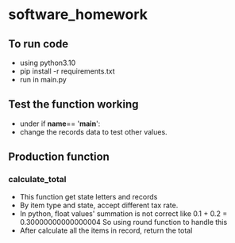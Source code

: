 # software_homework
## To run code
+ using python3.10
+ pip install -r requirements.txt
+ run in main.py

## Test the function working
+ under if __name__== '__main__':
+ change the records data to test other values.

## Production function
### calculate_total
+ This function get state letters and records
+ By item type and state, accept different tax rate.
+ In python, float values' summation is not correct like 0.1 + 0.2 = 0.30000000000000004
  So using round function to handle this
+ After calculate all the items in record, return the total
